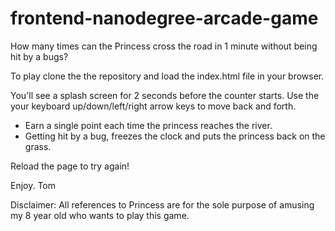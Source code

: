 frontend-nanodegree-arcade-game
===============================

How many times can the Princess cross the road in 1 minute without being
hit by a bugs?

To play clone the the repository and load the index.html file in your browser.

You'll see a splash screen for 2 seconds before the counter starts.
Use the your keyboard up/down/left/right arrow keys to move back and forth.
- Earn a single point each time the princess reaches the river. 
- Getting hit by a bug, freezes the clock
and puts the princess back on the grass.

Reload the page to try again!

Enjoy.
Tom

Disclaimer: All references to Princess are for the sole purpose of amusing my 8 year old who wants to play this game.
